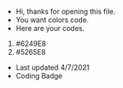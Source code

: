 - Hi, thanks for opening this file.
- You want colors code.
- Here are your codes.

1. #6249E8
2. #5265E8

- Last updated 4/7/2021
- Coding Badge
